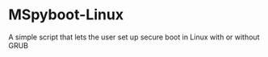 # MSpyboot-Linux
A simple script that lets the user set up secure boot in Linux with or without GRUB
